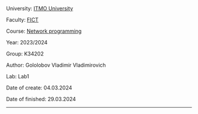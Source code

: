 University: [ITMO University](https://itmo.ru/ru/)

Faculty: [FICT](https://fict.itmo.ru)

Course: [Network programming](https://github.com/itmo-ict-faculty/network-programming)

Year: 2023/2024

Group: K34202

Author: Gololobov Vladimir Vladimirovich

Lab: Lab1

Date of create: 04.03.2024

Date of finished: 29.03.2024

---